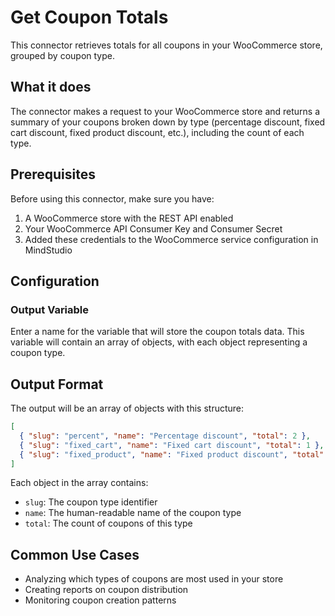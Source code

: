 # Get Coupon Totals

This connector retrieves totals for all coupons in your WooCommerce store, grouped by coupon type.

## What it does

The connector makes a request to your WooCommerce store and returns a summary of your coupons broken down by type (percentage discount, fixed cart discount, fixed product discount, etc.), including the count of each type.

## Prerequisites

Before using this connector, make sure you have:

1. A WooCommerce store with the REST API enabled
2. Your WooCommerce API Consumer Key and Consumer Secret
3. Added these credentials to the WooCommerce service configuration in MindStudio

## Configuration

### Output Variable

Enter a name for the variable that will store the coupon totals data. This variable will contain an array of objects, with each object representing a coupon type.

## Output Format

The output will be an array of objects with this structure:

```json
[
  { "slug": "percent", "name": "Percentage discount", "total": 2 },
  { "slug": "fixed_cart", "name": "Fixed cart discount", "total": 1 },
  { "slug": "fixed_product", "name": "Fixed product discount", "total": 1 }
]
```

Each object in the array contains:
- `slug`: The coupon type identifier
- `name`: The human-readable name of the coupon type
- `total`: The count of coupons of this type

## Common Use Cases

- Analyzing which types of coupons are most used in your store
- Creating reports on coupon distribution
- Monitoring coupon creation patterns
